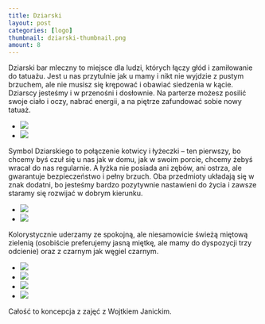```yaml
---
title: Dziarski
layout: post
categories: [logo]
thumbnail: dziarski-thumbnail.png
amount: 8
---
```


Dziarski bar mleczny to miejsce dla ludzi, których łączy głód i zamiłowanie do tatuażu. Jest u nas przytulnie jak u mamy i nikt nie wyjdzie z pustym brzuchem, ale nie musisz się krępować i obawiać siedzenia w kącie. Dziarscy jesteśmy i w przenośni i dosłownie. Na parterze możesz posilić swoje ciało i oczy, nabrać energii, a na piętrze zafundować sobie nowy tatuaż.

* [![][133]][133]
* [![][134]][134]

Symbol Dziarskiego to połączenie kotwicy i łyżeczki – ten pierwszy, bo chcemy byś czuł się u nas jak w domu, jak w swoim porcie, chcemy żebyś wracał do nas regularnie. A łyżka nie posiada ani zębów, ani ostrza,  ale gwarantuje bezpieczeństwo i pełny brzuch. Oba przedmioty układają się w znak dodatni, bo jesteśmy bardzo pozytywnie nastawieni do życia i zawsze staramy się rozwijać w dobrym kierunku.

* [![][135]][135]
* [![][136]][136]

Kolorystycznie uderzamy ze spokojną, ale niesamowicie świeżą miętową zielenią (osobiście preferujemy jasną miętkę, ale mamy do dyspozycji trzy odcienie) oraz z czarnym jak węgiel czarnym.

* [![][137]][137]
* [![][138]][138]
* [![][139]][139]
* [![][140]][140]

Całość to koncepcja z zajęć z Wojtkiem Janickim.

[133]: http://leszekpietrzak.com/images/133.png
[134]: http://leszekpietrzak.com/images/134.png
[135]: http://leszekpietrzak.com/images/135.png
[136]: http://leszekpietrzak.com/images/136.png
[137]: http://leszekpietrzak.com/images/137.png
[138]: http://leszekpietrzak.com/images/138.png
[139]: http://leszekpietrzak.com/images/139.png
[140]: http://leszekpietrzak.com/images/140.png